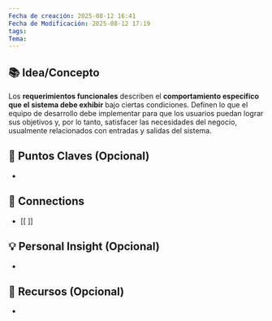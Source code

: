 ```yaml
---
Fecha de creación: 2025-08-12 16:41
Fecha de Modificación: 2025-08-12 17:19
tags: 
Tema:
---
```



## 📚 Idea/Concepto 

Los **requerimientos funcionales** describen el **comportamiento específico que el sistema debe exhibir** bajo ciertas condiciones. Definen lo que el equipo de desarrollo debe implementar para que los usuarios puedan lograr sus objetivos y, por lo tanto, satisfacer las necesidades del negocio, usualmente relacionados con entradas y salidas del sistema.
## 📌 Puntos Claves (Opcional)
- 

## 🔗 Connections
- [[ ]]

## 💡 Personal Insight (Opcional)
- 
## 🧾 Recursos (Opcional)
- 